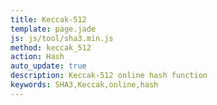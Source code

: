 ```yaml
---
title: Keccak-512
template: page.jade
js: js/tool/sha3.min.js
method: keccak_512
action: Hash
auto_update: true
description: Keccak-512 online hash function
keywords: SHA3,Keccak,online,hash
---
```

